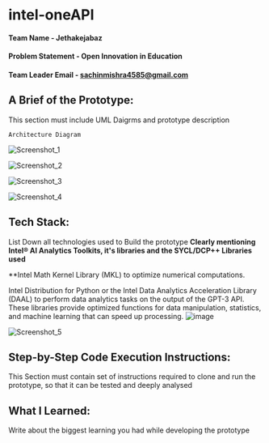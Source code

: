 # intel-oneAPI

#### Team Name - Jethakejabaz
#### Problem Statement - Open Innovation in Education 
#### Team Leader Email - sachinmishra4585@gmail.com

## A Brief of the Prototype:
  This section must include UML Daigrms and prototype description
  
  
  `Architecture Diagram`
  
  ![Screenshot_1](https://github.com/Kush134/intel-oneAPI-Jethakejabaz-/assets/37140352/f3ee9dfd-a5ba-4d39-81bf-eb951f341156)
  
  
  ![Screenshot_2](https://github.com/Kush134/intel-oneAPI-Jethakejabaz-/assets/37140352/bccf37d5-5dcc-4a45-afaf-51677b659d54)



![Screenshot_3](https://github.com/Kush134/intel-oneAPI-Jethakejabaz-/assets/37140352/91224c90-179f-4c7c-8a36-9d5856bef64e)



![Screenshot_4](https://github.com/Kush134/intel-oneAPI-Jethakejabaz-/assets/37140352/af2aa710-650f-459f-a40b-30374962b3b3)


  
## Tech Stack: 
   List Down all technologies used to Build the prototype **Clearly mentioning Intel® AI Analytics Toolkits, it's libraries and the SYCL/DCP++ Libraries used**
   
   **Intel Math Kernel Library (MKL) to optimize numerical computations.

Intel Distribution for Python or the Intel Data Analytics Acceleration Library (DAAL) to perform data analytics tasks on the output of the GPT-3 API. These libraries provide optimized functions for data manipulation, statistics, and machine learning that can speed up processing.
![image](https://github.com/Kush134/intel-oneAPI-Jethakejabaz-/assets/37140352/1f04f83a-b280-4e20-a865-ab7f0a99bf27)

   
   ![Screenshot_5](https://github.com/Kush134/intel-oneAPI-Jethakejabaz-/assets/37140352/d5e88507-9972-4837-89e8-31e48fcbad6d)

   
## Step-by-Step Code Execution Instructions:
  This Section must contain set of instructions required to clone and run the prototype, so that it can be tested and deeply analysed
  
## What I Learned:
   Write about the biggest learning you had while developing the prototype
